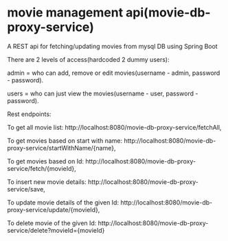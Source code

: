 # movie management api(movie-db-proxy-service)
A REST api for fetching/updating movies from mysql DB using Spring Boot


There are 2 levels of access(hardcoded 2 dummy users): 

admin = who can add, remove or edit movies(username - admin, password - password). 

users = who can just view the movies(username - user, password - password).

Rest endpoints: 

To get all movie list:
http://localhost:8080/movie-db-proxy-service/fetchAll,

To get movies based on start with name:
http://localhost:8080/movie-db-proxy-service/startWithName/{name},

To get movies based on Id: 
http://localhost:8080/movie-db-proxy-service/fetch/{movieId}, 

To insert new movie details:
http://localhost:8080/movie-db-proxy-service/save, 

To update movie details of the given Id:
http://localhost:8080/movie-db-proxy-service/update/{movieId}, 

To delete movie of the given Id:
http://localhost:8080/movie-db-proxy-service/delete?movieId={movieId}
